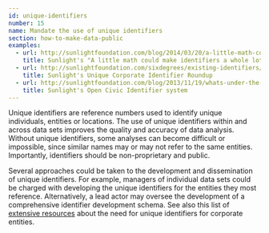```yaml
---
id: unique-identifiers
number: 15
name: Mandate the use of unique identifiers
section: how-to-make-data-public
examples: 
  - url: http://sunlightfoundation.com/blog/2014/03/20/a-little-math-could-make-identifiers-a-whole-lot-better/
    title: Sunlight's "A little math could make identifiers a whole lot better"
  - url: http://sunlightfoundation.com/sixdegrees/existing-identifiers/
    title: Sunlight's Unique Corporate Identifier Roundup
  - url: http://sunlightfoundation.com/blog/2013/11/19/whats-under-the-hood-of-googles-new-civic-information-offering/
    title: Sunlight's Open Civic Identifier system
---
```


<p>Unique identifiers are reference numbers used to identify unique individuals, entities or locations. The use of unique identifiers within and across data sets improves the quality and accuracy of data analysis. Without unique identifiers, some analyses can become difficult or impossible, since similar names may or may not refer to the same entities. Importantly, identifiers should be non-proprietary and public.</p>
<p>Several approaches could be taken to the development and dissemination of unique identifiers. For example, managers of individual data sets could be charged with developing the unique identifiers for the entities they most reference. Alternatively, a lead actor may oversee the development of a comprehensive identifier development schema. See also this list of <a href="http://sunlightfoundation.com/sixdegrees/resources/">extensive resources</a> about the need for unique identifiers for corporate entities.</p>
